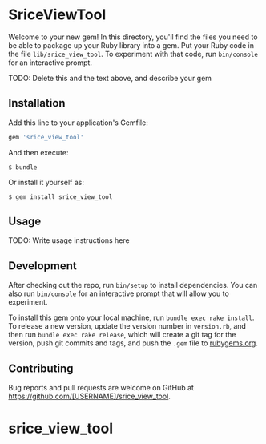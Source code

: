 # SriceViewTool

Welcome to your new gem! In this directory, you'll find the files you need to be able to package up your Ruby library into a gem. Put your Ruby code in the file `lib/srice_view_tool`. To experiment with that code, run `bin/console` for an interactive prompt.

TODO: Delete this and the text above, and describe your gem

## Installation

Add this line to your application's Gemfile:

```ruby
gem 'srice_view_tool'
```

And then execute:

    $ bundle

Or install it yourself as:

    $ gem install srice_view_tool

## Usage

TODO: Write usage instructions here

## Development

After checking out the repo, run `bin/setup` to install dependencies. You can also run `bin/console` for an interactive prompt that will allow you to experiment.

To install this gem onto your local machine, run `bundle exec rake install`. To release a new version, update the version number in `version.rb`, and then run `bundle exec rake release`, which will create a git tag for the version, push git commits and tags, and push the `.gem` file to [rubygems.org](https://rubygems.org).

## Contributing

Bug reports and pull requests are welcome on GitHub at https://github.com/[USERNAME]/srice_view_tool.
# srice_view_tool
